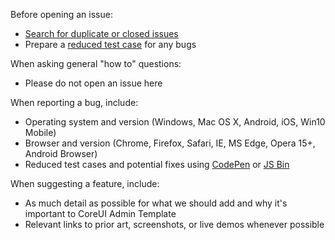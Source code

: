 Before opening an issue:

- [Search for duplicate or closed issues](https://github.com/coreui/coreui-pro-react-admin-template/issues?utf8=%E2%9C%93&q=is%3Aissue)
- Prepare a [reduced test case](https://css-tricks.com/reduced-test-cases/) for any bugs


When asking general "how to" questions:

- Please do not open an issue here

When reporting a bug, include:

- Operating system and version (Windows, Mac OS X, Android, iOS, Win10 Mobile)
- Browser and version (Chrome, Firefox, Safari, IE, MS Edge, Opera 15+, Android Browser)
- Reduced test cases and potential fixes using [CodePen](https://codepen.io/) or [JS Bin](https://jsbin.com/)

When suggesting a feature, include:

- As much detail as possible for what we should add and why it's important to CoreUI Admin Template
- Relevant links to prior art, screenshots, or live demos whenever possible
